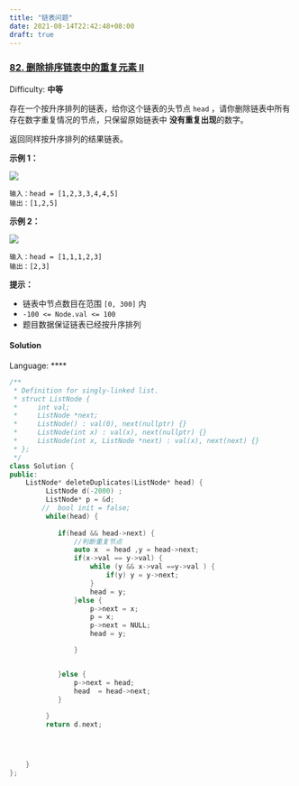 ```yaml
---
title: "链表问题"
date: 2021-08-14T22:42:48+08:00
draft: true
---
```




### [82\. 删除排序链表中的重复元素 II](https://leetcode-cn.com/problems/remove-duplicates-from-sorted-list-ii/)

Difficulty: **中等**


存在一个按升序排列的链表，给你这个链表的头节点 `head` ，请你删除链表中所有存在数字重复情况的节点，只保留原始链表中 **没有重复出现**的数字。

返回同样按升序排列的结果链表。

**示例 1：**

![](https://assets.leetcode.com/uploads/2021/01/04/linkedlist1.jpg)

```
输入：head = [1,2,3,3,4,4,5]
输出：[1,2,5]
```

**示例 2：**

![](https://assets.leetcode.com/uploads/2021/01/04/linkedlist2.jpg)

```
输入：head = [1,1,1,2,3]
输出：[2,3]
```

**提示：**

*   链表中节点数目在范围 `[0, 300]` 内
*   `-100 <= Node.val <= 100`
*   题目数据保证链表已经按升序排列


#### Solution

Language: ****

```cpp
/**
 * Definition for singly-linked list.
 * struct ListNode {
 *     int val;
 *     ListNode *next;
 *     ListNode() : val(0), next(nullptr) {}
 *     ListNode(int x) : val(x), next(nullptr) {}
 *     ListNode(int x, ListNode *next) : val(x), next(next) {}
 * };
 */
class Solution {
public:
    ListNode* deleteDuplicates(ListNode* head) {
         ListNode d(-2000) ;
         ListNode* p = &d;
        //  bool init = false;
         while(head) {
             
            if(head && head->next) {
                //判断重复节点
                auto x  = head ,y = head->next;
                if(x->val == y->val) {
                    while (y && x->val ==y->val ) {
                        if(y) y = y->next;
                    }
                    head = y;
                }else {
                    p->next = x;
                    p = x;
                    p->next = NULL;
                    head = y;

                }


            }else {
                p->next = head;
                head  = head->next;
            }
 
         }
         return d.next;




    }
};
```


